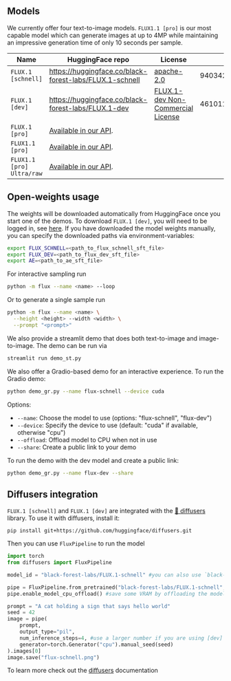 ## Models

We currently offer four text-to-image models. `FLUX1.1 [pro]` is our most capable model which can generate images at up to 4MP while maintaining an impressive generation time of only 10 seconds per sample.

| Name                      | HuggingFace repo                                        | License                                                               | sha256sum                                                        |
| ------------------------- | ------------------------------------------------------- | --------------------------------------------------------------------- | ---------------------------------------------------------------- |
| `FLUX.1 [schnell]`        | https://huggingface.co/black-forest-labs/FLUX.1-schnell | [apache-2.0](model_licenses/LICENSE-FLUX1-schnell)                    | 9403429e0052277ac2a87ad800adece5481eecefd9ed334e1f348723621d2a0a |
| `FLUX.1 [dev]`            | https://huggingface.co/black-forest-labs/FLUX.1-dev     | [FLUX.1-dev Non-Commercial License](model_licenses/LICENSE-FLUX1-dev) | 4610115bb0c89560703c892c59ac2742fa821e60ef5871b33493ba544683abd7 |
| `FLUX.1 [pro]`            | [Available in our API](https://docs.bfl.ml/).           |
| `FLUX1.1 [pro]`           | [Available in our API](https://docs.bfl.ml/).           |
| `FLUX1.1 [pro] Ultra/raw` | [Available in our API](https://docs.bfl.ml/).           |

## Open-weights usage

The weights will be downloaded automatically from HuggingFace once you start one of the demos. To download `FLUX.1 [dev]`, you will need to be logged in, see [here](https://huggingface.co/docs/huggingface_hub/guides/cli#huggingface-cli-login).
If you have downloaded the model weights manually, you can specify the downloaded paths via environment-variables:

```bash
export FLUX_SCHNELL=<path_to_flux_schnell_sft_file>
export FLUX_DEV=<path_to_flux_dev_sft_file>
export AE=<path_to_ae_sft_file>
```

For interactive sampling run

```bash
python -m flux --name <name> --loop
```

Or to generate a single sample run

```bash
python -m flux --name <name> \
  --height <height> --width <width> \
  --prompt "<prompt>"
```

We also provide a streamlit demo that does both text-to-image and image-to-image. The demo can be run via

```bash
streamlit run demo_st.py
```

We also offer a Gradio-based demo for an interactive experience. To run the Gradio demo:

```bash
python demo_gr.py --name flux-schnell --device cuda
```

Options:

- `--name`: Choose the model to use (options: "flux-schnell", "flux-dev")
- `--device`: Specify the device to use (default: "cuda" if available, otherwise "cpu")
- `--offload`: Offload model to CPU when not in use
- `--share`: Create a public link to your demo

To run the demo with the dev model and create a public link:

```bash
python demo_gr.py --name flux-dev --share
```

## Diffusers integration

`FLUX.1 [schnell]` and `FLUX.1 [dev]` are integrated with the [🧨 diffusers](https://github.com/huggingface/diffusers) library. To use it with diffusers, install it:

```shell
pip install git+https://github.com/huggingface/diffusers.git
```

Then you can use `FluxPipeline` to run the model

```python
import torch
from diffusers import FluxPipeline

model_id = "black-forest-labs/FLUX.1-schnell" #you can also use `black-forest-labs/FLUX.1-dev`

pipe = FluxPipeline.from_pretrained("black-forest-labs/FLUX.1-schnell", torch_dtype=torch.bfloat16)
pipe.enable_model_cpu_offload() #save some VRAM by offloading the model to CPU. Remove this if you have enough GPU power

prompt = "A cat holding a sign that says hello world"
seed = 42
image = pipe(
    prompt,
    output_type="pil",
    num_inference_steps=4, #use a larger number if you are using [dev]
    generator=torch.Generator("cpu").manual_seed(seed)
).images[0]
image.save("flux-schnell.png")
```

To learn more check out the [diffusers](https://huggingface.co/docs/diffusers/main/en/api/pipelines/flux) documentation
